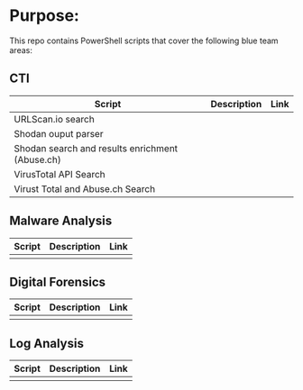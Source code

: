 # Purpose:

This repo contains PowerShell scripts that cover the following blue team areas:

## CTI

| Script | Description | Link |
|--|--|--|
| URLScan.io search |  |  |
| Shodan ouput parser |  |  |
| Shodan search and results enrichment (Abuse.ch) |  |  |
| VirusTotal API Search |  |  |
| Virust Total and Abuse.ch Search |  |  |


## Malware Analysis

| Script | Description | Link |
|--|--|--|
|  |  |  |

## Digital Forensics

| Script | Description | Link |
|--|--|--|
|  |  |  |

## Log Analysis

| Script | Description | Link |
|--|--|--|
|  |  |  |
